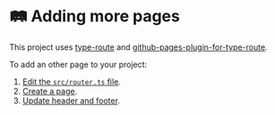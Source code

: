 # 🛤 Adding more pages

This project uses [type-route](https://typehero.org/type-route) and [github-pages-plugin-for-type-route](https://github.com/garronej/github-pages-plugin-for-type-route).

To add an other page to your project:

1. [Edit the `src/router.ts` file](https://github.com/thieryw/test-gl-template/commit/824aac40cfb9229421f3bc79b5d301fc52cf1714).
2. [Create a page](https://github.com/thieryw/test-gl-template/commit/418f4a198d045a652722cf616ab292ff21072fd3).
3. [Update header and footer](https://github.com/thieryw/test-gl-template/commit/b28ba314f653e0b07e3a97b7bbbe75bf478d2520).
